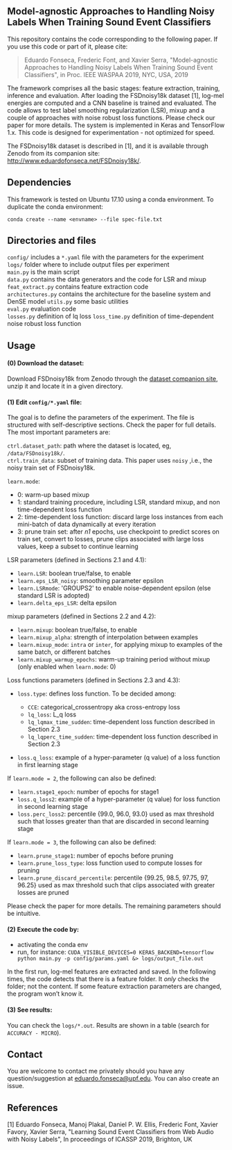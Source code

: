 
## Model-agnostic Approaches to Handling Noisy Labels When Training Sound Event Classifiers

This repository contains the code corresponding to the following paper. If you use this code or part of it, please cite:

> Eduardo Fonseca, Frederic Font, and Xavier Serra, "Model-agnostic Approaches to Handling Noisy Labels When Training
Sound Event Classifiers",  in Proc. IEEE WASPAA 2019, NYC, USA, 2019

The framework comprises all the basic stages: feature extraction, training, inference and evaluation. After loading the FSDnoisy18k dataset [1], log-mel energies are computed and a CNN baseline is trained and evaluated. The code allows to test label smoothing regularization (LSR), mixup and a couple of approaches with noise robust loss functions. Please check our paper for more details. The system is implemented in Keras and TensorFlow 1.x.
This code is designed for experimentation - not optimized for speed.

The FSDnoisy18k dataset is described in [1], and it is available through Zenodo from its companion site: <a href="http://www.eduardofonseca.net/FSDnoisy18k/" target="_blank">http://www.eduardofonseca.net/FSDnoisy18k/</a>. 



## Dependencies
This framework is tested on Ubuntu 17.10 using a conda environment. To duplicate the conda environment:

`conda create --name <envname> --file spec-file.txt`

## Directories and files

`config/` includes a `*.yaml` file with the parameters for the experiment  
`logs/` folder where to include output files per experiment  
`main.py` is the main script  
`data.py` contains the data generators and the code for LSR and mixup  
`feat_extract.py` contains feature extraction code  
`architectures.py` contains the architecture for the baseline system and DenSE model
`utils.py` some basic utilities  
`eval.py` evaluation code  
`losses.py` definition of lq loss 
`loss_time.py` definition of time-dependent noise robust loss function 


## Usage

#### (0) Download the dataset:

Download FSDnoisy18k from Zenodo through the <a href="http://www.eduardofonseca.net/FSDnoisy18k/" target="_blank">dataset companion site</a>, unzip it and locate it in a given directory.

#### (1) Edit `config/*.yaml` file:

The goal is to define the parameters of the experiment. The file is structured with self-descriptive sections. Check the paper for full details. The most important parameters are: 

`ctrl.dataset_path`: path where the dataset is located, eg, `/data/FSDnoisy18k/`.   
`ctrl.train_data`: subset of training data. This paper uses `noisy` ,i.e., the noisy train set of FSDnoisy18k.

`learn.mode`:

  - 0: warm-up based mixup
  - 1: standard training procedure, including LSR, standard mixup, and non time-dependent loss function
  - 2: time-dependent loss function: discard large loss instances from each mini-batch of data dynamically at every iteration
  - 3: prune train set: after *n1* epochs, use checkpoint to predict scores on train set, convert to losses, prune clips associated with large loss values, keep a subset to continue learning

LSR parameters (defined in Sections 2.1 and 4.1):  

  - `learn.LSR`: boolean true/false, to enable
  - `learn.eps_LSR_noisy`: smoothing parameter epsilon
  - `learn.LSRmode`: 'GROUPS2' to enable noise-dependent epsilon (else standard LSR is adopted)
  - `learn.delta_eps_LSR`: delta epsilon

mixup parameters (defined in Sections 2.2 and 4.2):

  - `learn.mixup`: boolean true/false, to enable   
  - `learn.mixup_alpha`: strength of interpolation between examples
  - `learn.mixup_mode`: `intra` or `inter`, for applying mixup to examples of the same batch, or different batches
  - `learn.mixup_warmup_epochs`: warm-up training period without mixup (only enabled when `learn.mode`: 0)

Loss functions parameters (defined in Sections 2.3 and 4.3):

  - `loss.type`: defines loss function. To be decided among:
    - `CCE`: categorical_crossentropy aka cross-entropy loss
    - `lq_loss`: L_q loss
    - `lq_lqmax_time_sudden`: time-dependent loss function described in Section 2.3
    - `lq_lqperc_time_sudden`: time-dependent loss function described in Section 2.3

  - `loss.q_loss`: example of a hyper-parameter (q value) of a loss function in first learning stage

  If `learn.mode = 2`, the following can also be defined:
  
   - `learn.stage1_epoch`: number of epochs for stage1
   - `loss.q_loss2`: example of a hyper-parameter (q value) for loss function in second learning stage
   - `loss.perc_loss2`: percentile {99.0, 96.0, 93.0} used as max threshold such that losses greater than that are discarded in second learning stage

  If `learn.mode = 3`, the following can also be defined:

   - `learn.prune_stage1`: number of epochs before pruning
   - `learn.prune_loss_type`: loss function used to compute losses for pruning
   - `learn.prune_discard_percentile`: percentile {99.25, 98.5, 97.75, 97, 96.25} used as max threshold such that clips associated with greater losses are pruned

Please check the paper for more details. The remaining parameters should be intuitive.


#### (2) Execute the code by:
- activating the conda env 
- run, for instance: `CUDA_VISIBLE_DEVICES=0 KERAS_BACKEND=tensorflow python main.py -p config/params.yaml &> logs/output_file.out`

In the first run, log-mel features are extracted and saved. In the following times, the code detects that there is a feature folder. It *only* checks the folder; not the content. If some feature extraction parameters are changed, the program won’t know it.

#### (3) See results:

You can check the `logs/*.out`. Results are shown in a table (search for `ACCURACY - MICRO`).

 
## Contact

You are welcome to contact me privately should you have any question/suggestion at eduardo.fonseca@upf.edu. You can also create an issue.

## References

[1] Eduardo Fonseca, Manoj Plakal, Daniel P. W. Ellis, Frederic Font, Xavier Favory, Xavier Serra, "Learning Sound Event Classifiers from Web Audio with Noisy Labels", In proceedings of ICASSP 2019, Brighton, UK

